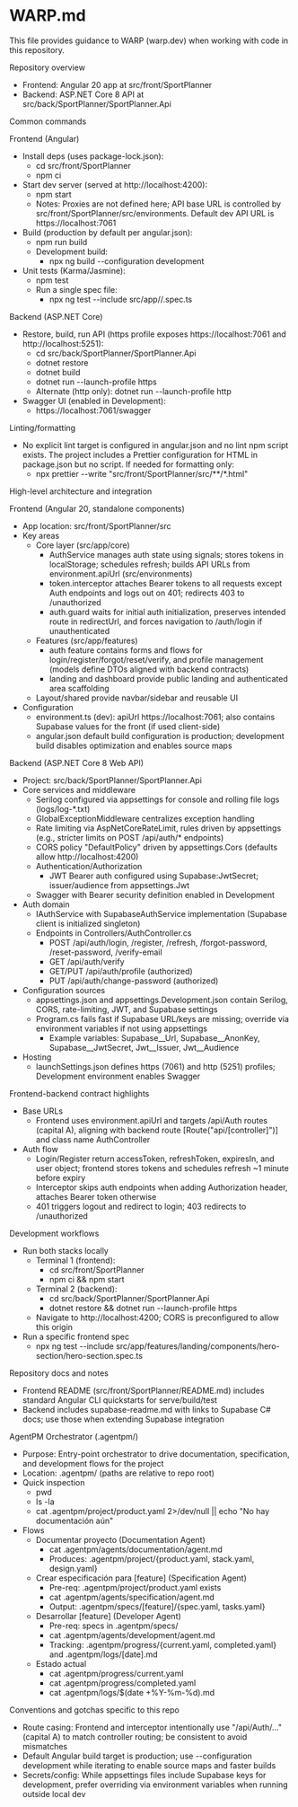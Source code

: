 # WARP.md

This file provides guidance to WARP (warp.dev) when working with code in this repository.

Repository overview
- Frontend: Angular 20 app at src/front/SportPlanner
- Backend: ASP.NET Core 8 API at src/back/SportPlanner/SportPlanner.Api

Common commands

Frontend (Angular)
- Install deps (uses package-lock.json):
  - cd src/front/SportPlanner
  - npm ci
- Start dev server (served at http://localhost:4200):
  - npm start
  - Notes: Proxies are not defined here; API base URL is controlled by src/front/SportPlanner/src/environments. Default dev API URL is https://localhost:7061
- Build (production by default per angular.json):
  - npm run build
  - Development build:
    - npx ng build --configuration development
- Unit tests (Karma/Jasmine):
  - npm test
  - Run a single spec file:
    - npx ng test --include src/app/<path>/<file>.spec.ts

Backend (ASP.NET Core)
- Restore, build, run API (https profile exposes https://localhost:7061 and http://localhost:5251):
  - cd src/back/SportPlanner/SportPlanner.Api
  - dotnet restore
  - dotnet build
  - dotnet run --launch-profile https
  - Alternate (http only): dotnet run --launch-profile http
- Swagger UI (enabled in Development):
  - https://localhost:7061/swagger

Linting/formatting
- No explicit lint target is configured in angular.json and no lint npm script exists. The project includes a Prettier configuration for HTML in package.json but no script. If needed for formatting only:
  - npx prettier --write "src/front/SportPlanner/src/**/*.html"

High-level architecture and integration

Frontend (Angular 20, standalone components)
- App location: src/front/SportPlanner/src
- Key areas
  - Core layer (src/app/core)
    - AuthService manages auth state using signals; stores tokens in localStorage; schedules refresh; builds API URLs from environment.apiUrl (src/environments)
    - token.interceptor attaches Bearer tokens to all requests except Auth endpoints and logs out on 401; redirects 403 to /unauthorized
    - auth.guard waits for initial auth initialization, preserves intended route in redirectUrl, and forces navigation to /auth/login if unauthenticated
  - Features (src/app/features)
    - auth feature contains forms and flows for login/register/forgot/reset/verify, and profile management (models define DTOs aligned with backend contracts)
    - landing and dashboard provide public landing and authenticated area scaffolding
  - Layout/shared provide navbar/sidebar and reusable UI
- Configuration
  - environment.ts (dev): apiUrl https://localhost:7061; also contains Supabase values for the front (if used client-side)
  - angular.json default build configuration is production; development build disables optimization and enables source maps

Backend (ASP.NET Core 8 Web API)
- Project: src/back/SportPlanner/SportPlanner.Api
- Core services and middleware
  - Serilog configured via appsettings for console and rolling file logs (logs/log-*.txt)
  - GlobalExceptionMiddleware centralizes exception handling
  - Rate limiting via AspNetCoreRateLimit, rules driven by appsettings (e.g., stricter limits on POST /api/auth/* endpoints)
  - CORS policy "DefaultPolicy" driven by appsettings.Cors (defaults allow http://localhost:4200)
  - Authentication/Authorization
    - JWT Bearer auth configured using Supabase:JwtSecret; issuer/audience from appsettings.Jwt
  - Swagger with Bearer security definition enabled in Development
- Auth domain
  - IAuthService with SupabaseAuthService implementation (Supabase client is initialized singleton)
  - Endpoints in Controllers/AuthController.cs
    - POST /api/auth/login, /register, /refresh, /forgot-password, /reset-password, /verify-email
    - GET /api/auth/verify
    - GET/PUT /api/auth/profile (authorized)
    - PUT /api/auth/change-password (authorized)
- Configuration sources
  - appsettings.json and appsettings.Development.json contain Serilog, CORS, rate-limiting, JWT, and Supabase settings
  - Program.cs fails fast if Supabase URL/keys are missing; override via environment variables if not using appsettings
    - Example variables: Supabase__Url, Supabase__AnonKey, Supabase__JwtSecret, Jwt__Issuer, Jwt__Audience
- Hosting
  - launchSettings.json defines https (7061) and http (5251) profiles; Development environment enables Swagger

Frontend-backend contract highlights
- Base URLs
  - Frontend uses environment.apiUrl and targets /api/Auth routes (capital A), aligning with backend route [Route("api/[controller]")] and class name AuthController
- Auth flow
  - Login/Register return accessToken, refreshToken, expiresIn, and user object; frontend stores tokens and schedules refresh ~1 minute before expiry
  - Interceptor skips auth endpoints when adding Authorization header, attaches Bearer token otherwise
  - 401 triggers logout and redirect to login; 403 redirects to /unauthorized

Development workflows
- Run both stacks locally
  - Terminal 1 (frontend):
    - cd src/front/SportPlanner
    - npm ci && npm start
  - Terminal 2 (backend):
    - cd src/back/SportPlanner/SportPlanner.Api
    - dotnet restore && dotnet run --launch-profile https
  - Navigate to http://localhost:4200; CORS is preconfigured to allow this origin
- Run a specific frontend spec
  - npx ng test --include src/app/features/landing/components/hero-section/hero-section.spec.ts

Repository docs and notes
- Frontend README (src/front/SportPlanner/README.md) includes standard Angular CLI quickstarts for serve/build/test
- Backend includes supabase-readme.md with links to Supabase C# docs; use those when extending Supabase integration

AgentPM Orchestrator (.agentpm/)
- Purpose: Entry-point orchestrator to drive documentation, specification, and development flows for the project
- Location: .agentpm/ (paths are relative to repo root)
- Quick inspection
  - pwd
  - ls -la
  - cat .agentpm/project/product.yaml 2>/dev/null || echo "No hay documentación aún"
- Flows
  - Documentar proyecto (Documentation Agent)
    - cat .agentpm/agents/documentation/agent.md
    - Produces: .agentpm/project/{product.yaml, stack.yaml, design.yaml}
  - Crear especificación para [feature] (Specification Agent)
    - Pre-req: .agentpm/project/product.yaml exists
    - cat .agentpm/agents/specification/agent.md
    - Output: .agentpm/specs/[feature]/{spec.yaml, tasks.yaml}
  - Desarrollar [feature] (Developer Agent)
    - Pre-req: specs in .agentpm/specs/
    - cat .agentpm/agents/development/agent.md
    - Tracking: .agentpm/progress/{current.yaml, completed.yaml} and .agentpm/logs/[date].md
  - Estado actual
    - cat .agentpm/progress/current.yaml
    - cat .agentpm/progress/completed.yaml
    - cat .agentpm/logs/$(date +%Y-%m-%d).md

Conventions and gotchas specific to this repo
- Route casing: Frontend and interceptor intentionally use "/api/Auth/..." (capital A) to match controller routing; be consistent to avoid mismatches
- Default Angular build target is production; use --configuration development while iterating to enable source maps and faster builds
- Secrets/config: While appsettings files include Supabase keys for development, prefer overriding via environment variables when running outside local dev
